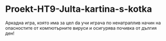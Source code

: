 # Proekt-HT9-Julta-kartina-s-kotka

Аркадна игра, която има за цел  da учи играчa по ненатраплив начин на опасностите от компютърните вируси и осигурява почивка от дългия ден!
